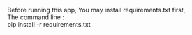 Before running this app, You may install requirements.txt first, 
<br>
The command line :<br>
pip install -r requirements.txt
